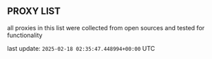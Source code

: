 ## PROXY LIST

all proxies in this list were collected from open sources and tested for functionality

last update: `2025-02-18 02:35:47.448994+00:00` UTC